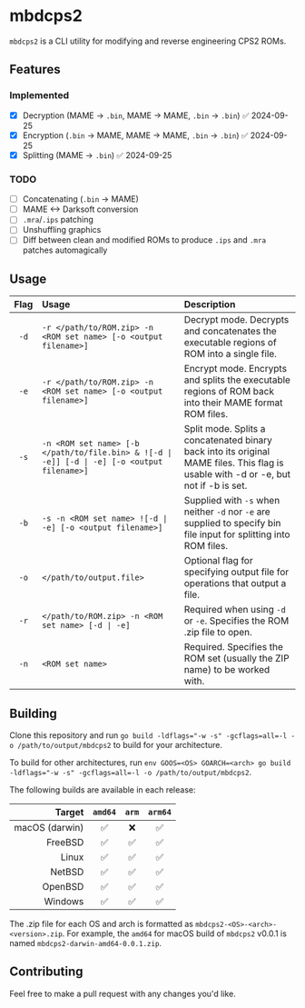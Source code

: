 # mbdcps2

`mbdcps2` is a CLI utility for modifying and reverse engineering CPS2 ROMs.



## Features

### Implemented

- [x] Decryption (MAME -> `.bin`, MAME -> MAME, `.bin` -> `.bin`) ✅ 2024-09-25
- [x] Encryption (`.bin` -> MAME, MAME -> MAME, `.bin` -> `.bin`) ✅ 2024-09-25
- [x] Splitting (MAME -> `.bin`) ✅ 2024-09-25

### TODO

- [ ] Concatenating (`.bin` -> MAME)
- [ ] MAME <-> Darksoft conversion
- [ ] `.mra`/`.ips` patching
- [ ] Unshuffling graphics
- [ ] Diff between clean and modified ROMs to produce `.ips` and `.mra` patches automagically

## Usage

| Flag | Usage                                                                                        | Description                                                                                                                          |
| :--: | :------------------------------------------------------------------------------------------- | :----------------------------------------------------------------------------------------------------------------------------------- |
| `-d` | `-r </path/to/ROM.zip> -n <ROM set name> [-o <output filename>]`                             | Decrypt mode. Decrypts and concatenates the executable regions of ROM into a single file.                                            |
| `-e` | `-r </path/to/ROM.zip> -n <ROM set name> [-o <output filename>]`                             | Encrypt mode. Encrypts and splits the executable regions of ROM back into their MAME format ROM files.                               |
| `-s` | `-n <ROM set name> [-b </path/to/file.bin> & ![-d \| -e]] [-d \| -e] [-o <output filename>]` | Split mode. Splits a concatenated binary back into its original MAME files. This flag is usable with -d or -e, but not if -b is set. |
| `-b` | `-s -n <ROM set name> ![-d \| -e] [-o <output filename>]`                                    | Supplied with `-s` when neither `-d` nor `-e` are supplied to specify bin file input for splitting into ROM files.                   |
| `-o` | `</path/to/output.file>`                                                                     | Optional flag for specifying output file for operations that output a file.                                                          |
| `-r` | `</path/to/ROM.zip> -n <ROM set name> [-d \| -e]`                                            | Required when using `-d` or `-e`. Specifies the ROM .zip file to open.                                                               |
| `-n` | `<ROM set name>`                                                                             | Required. Specifies the ROM set (usually the ZIP name) to be worked with.                                                            |


## Building

Clone this repository and run `go build -ldflags="-w -s" -gcflags=all=-l -o /path/to/output/mbdcps2` to build for your architecture.

To build for other architectures, run `env GOOS=<OS> GOARCH=<arch> go build -ldflags="-w -s" -gcflags=all=-l -o /path/to/output/mbdcps2`.

The following builds are available in each release:

|    Target      | `amd64` | `arm` | `arm64` |
| -------------: | :-----: | :---: | :-----: |
| macOS (darwin) |   ✅    |   ❌   |    ✅   |
| FreeBSD        |   ✅    |   ✅   |    ✅   |
| Linux          |   ✅    |   ✅   |    ✅   |
| NetBSD         |   ✅    |   ✅   |    ✅   |
| OpenBSD        |   ✅    |   ✅   |    ✅   |
| Windows        |   ✅    |   ✅   |    ✅   |

The .zip file for each OS and arch is formatted as `mbdcps2-<OS>-<arch>-<version>.zip`. For example, the `amd64` for macOS build of `mbdcps2` v0.0.1 is named `mbdcps2-darwin-amd64-0.0.1.zip`.

## Contributing

Feel free to make a pull request with any changes you'd like.